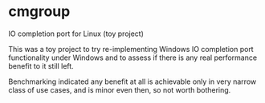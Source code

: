 # cmgroup
IO completion port for Linux (toy project)

This was a toy project to try re-implementing Windows IO completion port
functionality under Windows and to assess if there is any real performance
benefit to it still left. 

Benchmarking indicated any benefit at all is achievable only in very narrow
class of use cases, and is minor even then, so not worth bothering.


